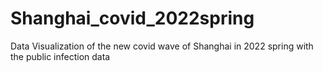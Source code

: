 # Shanghai_covid_2022spring
Data Visualization  of the new covid wave of Shanghai in 2022 spring with the public infection data 
